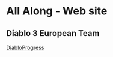 # All Along - Web site

## Diablo 3 European Team

[DiabloProgress](http://www.diabloprogress.com/clan/348_aa-all-along)
